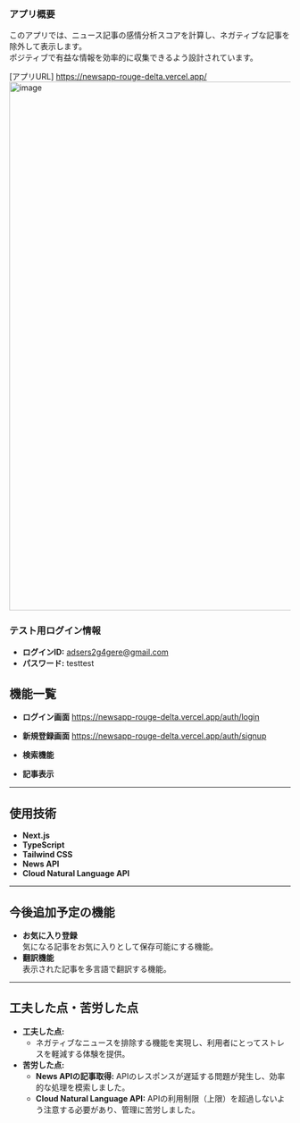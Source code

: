 ###  アプリ概要
このアプリでは、ニュース記事の感情分析スコアを計算し、ネガティブな記事を除外して表示します。  
ポジティブで有益な情報を効率的に収集できるよう設計されています。

[アプリURL]
https://newsapp-rouge-delta.vercel.app/
<img width="946" alt="image" src="https://github.com/user-attachments/assets/8a07544b-8e2d-4f3a-9878-431182a08f62" />


### テスト用ログイン情報
- **ログインID:** adsers2g4gere@gmail.com  
- **パスワード:** testtest  

## 機能一覧
- **ログイン画面**
https://newsapp-rouge-delta.vercel.app/auth/login

- **新規登録画面**
https://newsapp-rouge-delta.vercel.app/auth/signup

- **検索機能** 

- **記事表示**  

---

## 使用技術
- **Next.js**  
- **TypeScript** 
- **Tailwind CSS**  
- **News API**  
- **Cloud Natural Language API**  

---

## 今後追加予定の機能
- **お気に入り登録**  
  気になる記事をお気に入りとして保存可能にする機能。
- **翻訳機能**  
  表示された記事を多言語で翻訳する機能。

---

## 工夫した点・苦労した点
- **工夫した点:**  
  - ネガティブなニュースを排除する機能を実現し、利用者にとってストレスを軽減する体験を提供。
- **苦労した点:**  
  - **News APIの記事取得:** APIのレスポンスが遅延する問題が発生し、効率的な処理を模索しました。  
  - **Cloud Natural Language API:** APIの利用制限（上限）を超過しないよう注意する必要があり、管理に苦労しました。

